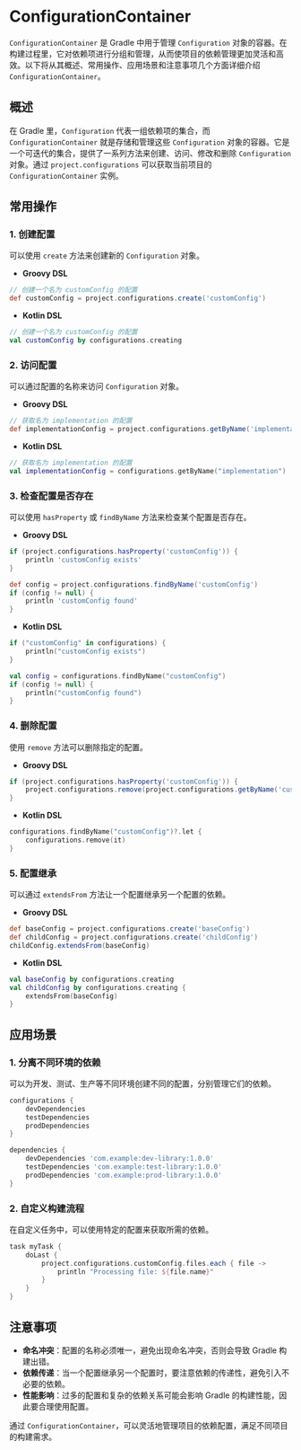 # ConfigurationContainer

`ConfigurationContainer` 是 Gradle 中用于管理 `Configuration` 对象的容器。在构建过程里，它对依赖项进行分组和管理，从而使项目的依赖管理更加灵活和高效。以下将从其概述、常用操作、应用场景和注意事项几个方面详细介绍 `ConfigurationContainer`。

## 概述

在 Gradle 里，`Configuration` 代表一组依赖项的集合，而 `ConfigurationContainer` 就是存储和管理这些 `Configuration` 对象的容器。它是一个可迭代的集合，提供了一系列方法来创建、访问、修改和删除 `Configuration` 对象。通过 `project.configurations` 可以获取当前项目的 `ConfigurationContainer` 实例。

## 常用操作

### 1. 创建配置

可以使用 `create` 方法来创建新的 `Configuration` 对象。

- **Groovy DSL**

```groovy
// 创建一个名为 customConfig 的配置
def customConfig = project.configurations.create('customConfig')
```

- **Kotlin DSL**

```kotlin
// 创建一个名为 customConfig 的配置
val customConfig by configurations.creating
```

### 2. 访问配置

可以通过配置的名称来访问 `Configuration` 对象。

- **Groovy DSL**

```groovy
// 获取名为 implementation 的配置
def implementationConfig = project.configurations.getByName('implementation')
```

- **Kotlin DSL**

```kotlin
// 获取名为 implementation 的配置
val implementationConfig = configurations.getByName("implementation")
```

### 3. 检查配置是否存在

可以使用 `hasProperty` 或 `findByName` 方法来检查某个配置是否存在。

- **Groovy DSL**

```groovy
if (project.configurations.hasProperty('customConfig')) {
    println 'customConfig exists'
}

def config = project.configurations.findByName('customConfig')
if (config != null) {
    println 'customConfig found'
}
```

- **Kotlin DSL**

```kotlin
if ("customConfig" in configurations) {
    println("customConfig exists")
}

val config = configurations.findByName("customConfig")
if (config != null) {
    println("customConfig found")
}
```

### 4. 删除配置

使用 `remove` 方法可以删除指定的配置。

- **Groovy DSL**

```groovy
if (project.configurations.hasProperty('customConfig')) {
    project.configurations.remove(project.configurations.getByName('customConfig'))
}
```

- **Kotlin DSL**

```kotlin
configurations.findByName("customConfig")?.let {
    configurations.remove(it)
}
```

### 5. 配置继承

可以通过 `extendsFrom` 方法让一个配置继承另一个配置的依赖。

- **Groovy DSL**

```groovy
def baseConfig = project.configurations.create('baseConfig')
def childConfig = project.configurations.create('childConfig')
childConfig.extendsFrom(baseConfig)
```

- **Kotlin DSL**

```kotlin
val baseConfig by configurations.creating
val childConfig by configurations.creating {
    extendsFrom(baseConfig)
}
```

## 应用场景

### 1. 分离不同环境的依赖

可以为开发、测试、生产等不同环境创建不同的配置，分别管理它们的依赖。

```groovy
configurations {
    devDependencies
    testDependencies
    prodDependencies
}

dependencies {
    devDependencies 'com.example:dev-library:1.0.0'
    testDependencies 'com.example:test-library:1.0.0'
    prodDependencies 'com.example:prod-library:1.0.0'
}
```

### 2. 自定义构建流程

在自定义任务中，可以使用特定的配置来获取所需的依赖。

```groovy
task myTask {
    doLast {
        project.configurations.customConfig.files.each { file ->
            println "Processing file: ${file.name}"
        }
    }
}
```

## 注意事项

- **命名冲突**：配置的名称必须唯一，避免出现命名冲突，否则会导致 Gradle 构建出错。
- **依赖传递**：当一个配置继承另一个配置时，要注意依赖的传递性，避免引入不必要的依赖。
- **性能影响**：过多的配置和复杂的依赖关系可能会影响 Gradle 的构建性能，因此要合理使用配置。

通过 `ConfigurationContainer`，可以灵活地管理项目的依赖配置，满足不同项目的构建需求。
